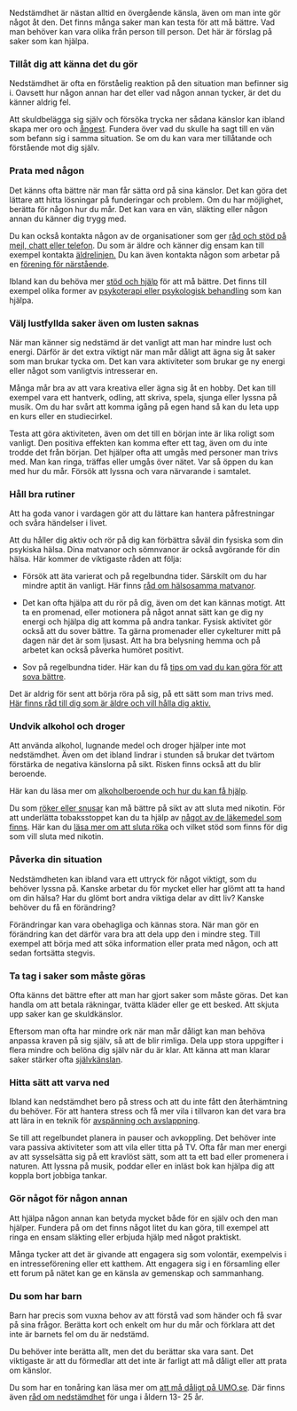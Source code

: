 Nedstämdhet är nästan alltid en övergående känsla, även om man inte gör något åt den. Det finns många saker man kan testa för att må bättre. Vad man behöver kan vara olika från person till person. Det här är förslag på saker som kan hjälpa.

### Tillåt dig att känna det du gör

Nedstämdhet är ofta en förståelig reaktion på den situation man befinner sig i. Oavsett hur någon annan har det eller vad någon annan tycker, är det du känner aldrig fel.

Att skuldbelägga sig själv och försöka trycka ner sådana känslor kan ibland skapa mer oro och [ångest](https://www.1177.se/sjukdomar--besvar/psykiska-sjukdomar-och-besvar/angest/angest--starka-kanslor-av-oro/). Fundera över vad du skulle ha sagt till en vän som befann sig i samma situation. Se om du kan vara mer tillåtande och förstående mot dig själv.

### Prata med någon

Det känns ofta bättre när man får sätta ord på sina känslor. Det kan göra det lättare att hitta lösningar på funderingar och problem. Om du har möjlighet, berätta för någon hur du mår. Det kan vara en vän, släkting eller någon annan du känner dig trygg med.

Du kan också kontakta någon av de organisationer som ger [råd och stöd på mejl, chatt eller telefon](https://www.1177.se/liv--halsa/psykisk-halsa/att-soka-stod-och-hjalp/rad-och-stod-pa-chatt-och-telefon-vid-psykisk-ohalsa-och-beroende/). Du som är äldre och känner dig ensam kan till exempel kontakta [äldrelinjen.](https://www.1177.se/lankbiblioteket/nationella-lankar/m/mind---startsida/mind---aldrelinjen/) Du kan även kontakta någon som arbetar på en [förening för närstående](https://www.1177.se/liv--halsa/psykisk-halsa/att-soka-stod-och-hjalp/patientforeningar-och-narstaendeforeningar-vid-psykisk-ohalsa-och-beroende/).

Ibland kan du behöva mer [stöd och hjälp](https://www.1177.se/liv--halsa/psykisk-halsa/att-soka-stod-och-hjalp/) för att må bättre. Det finns till exempel olika former av [psykoterapi eller psykologisk behandling](https://www.1177.se/undersokning-behandling/behandlingar-vid-psykiska-sjukdomar-och-besvar/psykoterapi-och-psykologisk-behandling/) som kan hjälpa.

### **Välj lustfyllda saker även om lusten saknas**

När man känner sig nedstämd är det vanligt att man har mindre lust och energi. Därför är det extra viktigt när man mår dåligt att ägna sig åt saker som man brukar tycka om. Det kan vara aktiviteter som brukar ge ny energi eller något som vanligtvis intresserar en.

Många mår bra av att vara kreativa eller ägna sig åt en hobby. Det kan till exempel vara ett hantverk, odling, att skriva, spela, sjunga eller lyssna på musik. Om du har svårt att komma igång på egen hand så kan du leta upp en kurs eller en studiecirkel.

Testa att göra aktiviteten, även om det till en början inte är lika roligt som vanligt. Den positiva effekten kan komma efter ett tag, även om du inte trodde det från början. Det hjälper ofta att umgås med personer man trivs med. Man kan ringa, träffas eller umgås över nätet. Var så öppen du kan med hur du mår. Försök att lyssna och vara närvarande i samtalet.

### Håll bra rutiner

Att ha goda vanor i vardagen gör att du lättare kan hantera påfrestningar och svåra händelser i livet.

Att du håller dig aktiv och rör på dig kan förbättra såväl din fysiska som din psykiska hälsa. Dina matvanor och sömnvanor är också avgörande för din hälsa. Här kommer de viktigaste råden att följa:

*   Försök att äta varierat och på regelbundna tider. Särskilt om du har mindre aptit än vanligt. Här finns [råd om hälsosamma matvanor](https://www.1177.se/liv--halsa/ata-for-att-ma-bra/sa-ater-du-halsosamt/).
*   Det kan ofta hjälpa att du rör på dig, även om det kan kännas motigt. Att ta en promenad, eller motionera på något annat sätt kan ge dig ny energi och hjälpa dig att komma på andra tankar. Fysisk aktivitet gör också att du sover bättre. Ta gärna promenader eller cykelturer mitt på dagen när det är som ljusast. Att ha bra belysning hemma och på arbetet kan också påverka humöret positivt.

*   Sov på regelbundna tider. Här kan du få [tips om vad du kan göra för att sova bättre](https://www.1177.se/liv--halsa/stresshantering-och-somn/somnsvarigheter/).

Det är aldrig för sent att börja röra på sig, på ett sätt som man trivs med. [Här finns råd till dig som är äldre och vill hålla dig aktiv.](https://www.1177.se/liv--halsa/fysisk-aktivitet-och-traning/traning-som-aldre/)

### Undvik alkohol och droger

Att använda alkohol, lugnande medel och droger hjälper inte mot nedstämdhet. Även om det ibland lindrar i stunden så brukar det tvärtom förstärka de negativa känslorna på sikt. Risken finns också att du blir beroende.

Här kan du läsa mer om [alkoholberoende och hur du kan få hjälp](https://www.1177.se/sjukdomar--besvar/beroende-och-skadligt-bruk/alkoholberoende/).

Du som [röker eller snusar](https://www.1177.se/liv--halsa/tobak-och-alkohol/tobak/rokning-och-snusning/) kan må bättre på sikt av att sluta med nikotin. För att underlätta tobaksstoppet kan du ta hjälp av [något av de läkemedel som finns](https://www.1177.se/undersokning-behandling/behandling-med-lakemedel/lakemedel-utifran-diagnos/lakemedel-mot-rokning/). Här kan du [läsa mer om att sluta röka](https://www.1177.se/liv--halsa/tobak-och-alkohol/tobak/hjalp-att-sluta-roka/) och vilket stöd som finns för dig som vill sluta med nikotin.

### Påverka din situation

Nedstämdheten kan ibland vara ett uttryck för något viktigt, som du behöver lyssna på. Kanske arbetar du för mycket eller har glömt att ta hand om din hälsa? Har du glömt bort andra viktiga delar av ditt liv? Kanske behöver du få en förändring?

Förändringar kan vara obehagliga och kännas stora. När man gör en förändring kan det därför vara bra att dela upp den i mindre steg. Till exempel att börja med att söka information eller prata med någon, och att sedan fortsätta stegvis.

### Ta tag i saker som måste göras

Ofta känns det bättre efter att man har gjort saker som måste göras. Det kan handla om att betala räkningar, tvätta kläder eller ge ett besked. Att skjuta upp saker kan ge skuldkänslor.

Eftersom man ofta har mindre ork när man mår dåligt kan man behöva anpassa kraven på sig själv, så att de blir rimliga. Dela upp stora uppgifter i flera mindre och belöna dig själv när du är klar. Att känna att man klarar saker stärker ofta [självkänslan](https://www.1177.se/liv--halsa/psykisk-halsa/sjalvkansla/).

### **Hitta sätt att varva ned**

Ibland kan nedstämdhet bero på stress och att du inte fått den återhämtning du behöver. För att hantera stress och få mer vila i tillvaron kan det vara bra att lära in en teknik för [avspänning och avslappning](https://www.1177.se/liv--halsa/stresshantering-och-somn/).

Se till att regelbundet planera in pauser och avkoppling. Det behöver inte vara passiva aktiviteter som att vila eller titta på TV. Ofta får man mer energi av att sysselsätta sig på ett kravlöst sätt, som att ta ett bad eller promenera i naturen. Att lyssna på musik, poddar eller en inläst bok kan hjälpa dig att koppla bort jobbiga tankar.

### Gör något för någon annan

Att hjälpa någon annan kan betyda mycket både för en själv och den man hjälper. Fundera på om det finns något litet du kan göra, till exempel att ringa en ensam släkting eller erbjuda hjälp med något praktiskt.

Många tycker att det är givande att engagera sig som volontär, exempelvis i en intresseförening eller ett katthem. Att engagera sig i en församling eller ett forum på nätet kan ge en känsla av gemenskap och sammanhang.

### Du som har barn

Barn har precis som vuxna behov av att förstå vad som händer och få svar på sina frågor. Berätta kort och enkelt om hur du mår och förklara att det inte är barnets fel om du är nedstämd.

Du behöver inte berätta allt, men det du berättar ska vara sant. Det viktigaste är att du förmedlar att det inte är farligt att må dåligt eller att prata om känslor.

Du som har en tonåring kan läsa mer om [att må dåligt på UMO.se](https://www.1177.se/lankbiblioteket/nationella-lankar/u/umo--startsida/umo---att-ma-daligt/). Där finns även [råd om nedstämdhet](https://www.1177.se/lankbiblioteket/nationella-lankar/u/umo--startsida/umo---nedstamdhet/) för unga i åldern 13- 25 år.